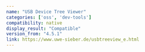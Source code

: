 ```yaml
---
name: "USB Device Tree Viewer"
categories: ['oss', 'dev-tools']
compatibility: native
display_result: "Compatible"
version_from: "4.5.1"
link: https://www.uwe-sieber.de/usbtreeview_e.html
---
```


